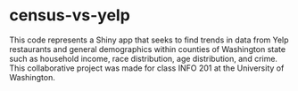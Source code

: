 # census-vs-yelp
This code represents a Shiny app that seeks to find trends in data from Yelp restaurants and general demographics within counties of Washington state such as household income, race distribution, age distribution, and crime. This collaborative project was made for class INFO 201 at the University of Washington.
